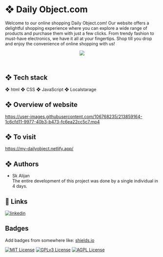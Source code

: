 
# ❖  Daily Object.com
Welcome to our online shopping Daily Object.com! Our website offers a delightful shopping experience where you can explore a wide range of products and purchase them with just a few clicks. From trendy fashion to must-have electronics, we have it all at your fingertips. Shop till you drop and enjoy the convenience of online shopping with us!


<p align="center"><img src="https://github.com/SK-ALIJAN/Dailyobject.com/assets/106768235/9b4e9f84-9d54-4fc5-94f0-50527e650a3b"></p> <br>

## ❖ Tech stack
❖ html ❖ CSS ❖ JavaScript ❖ Localstarage
<br>


## ❖ Overview of website

https://user-images.githubusercontent.com/106768235/213859164-1c6cfd11-9977-40b3-b473-fc6ea22cc5c7.mp4



## ❖ To visit 

https://my-dailyobject.netlify.app/

## ❖ Authors
- Sk Alijan <br>
The entire development of this project was done by a single individual in 4 days.

## 🔗 Links
[![linkedin](https://img.shields.io/badge/linkedin-0A66C2?style=for-the-badge&logo=linkedin&logoColor=white)](https://www.linkedin.com/in/alijan786/)



## Badges

Add badges from somewhere like: [shields.io](https://shields.io/)

[![MIT License](https://img.shields.io/badge/License-MIT-green.svg)](https://choosealicense.com/licenses/mit/)
[![GPLv3 License](https://img.shields.io/badge/License-GPL%20v3-yellow.svg)](https://opensource.org/licenses/)
[![AGPL License](https://img.shields.io/badge/license-AGPL-blue.svg)](http://www.gnu.org/licenses/agpl-3.0)




